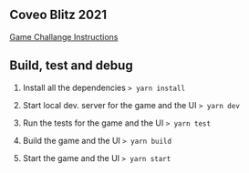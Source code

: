 ## Coveo Blitz 2021

[Game Challange Instructions](Instructions.md)

## Build, test and debug

1. Install all the dependencies
   `> yarn install`

2. Start local dev. server for the game and the UI
   `> yarn dev`

3. Run the tests for the game and the UI
   `> yarn test`

4. Build the game and the UI
    `> yarn build`

5. Start the game and the UI
    `> yarn start`